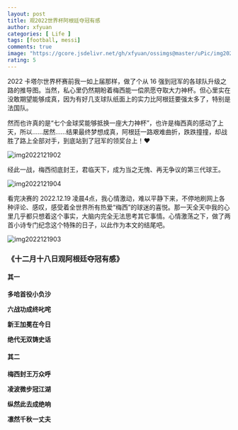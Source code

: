 ```yaml
---
layout: post
title: 观2022世界杯阿根廷夺冠有感
author: xfyuan
categories: [ Life ]
tags: [football, messi]
comments: true
image: "https://gcore.jsdelivr.net/gh/xfyuan/ossimgs@master/uPic/img2022121901.jpeg"
rating: 5
---
```


2022 卡塔尔世界杯赛前我一如上届那样，做了个从 16 强到冠军的各球队升级之路的推导图。当然，私心里仍然期盼着梅西能一偿夙愿夺取大力神杯。但心里实在没敢期望能够成真，因为有好几支球队纸面上的实力比阿根廷要强太多了，特别是法国队。

然而也许真的是“七个金球奖能够抵换一座大力神杯”，也许是梅西真的感动了上天，所以……居然……结果最终梦想成真，阿根廷一路艰难曲折，跌跌撞撞，却战胜了路上全部对手，到底站到了冠军的领奖台上！❤️

![img2022121902](https://gcore.jsdelivr.net/gh/xfyuan/ossimgs@master/uPic/img2022121902.jpeg)

经此一战，梅西彻底封王，君临天下，成为当之无愧、再无争议的第三代球王。

![img2022121904](https://gcore.jsdelivr.net/gh/xfyuan/ossimgs@master/uPic/img2022121904.jpeg)

看完决赛的 2022.12.19 凌晨4点，我心情激动，难以平静下来，不停地刷网上各种评论、感叹，感受着全世界所有热爱“梅西”的球迷的喜悦。那一天全天中我的心里几乎都只想着这个事实，大脑内完全无法思考其它事情。心情激荡之下，做了两首小诗专门纪念这个特殊的日子，以此作为本文的结尾吧。

![img2022121903](https://gcore.jsdelivr.net/gh/xfyuan/ossimgs@master/uPic/img2022121903.jpeg)

### 《十二月十八日观阿根廷夺冠有感》

#### 其一

**多哈首役小负沙**

**六战功成终叱咤**

**新王加冕在今日**

**绝代无双铸史话**

#### 其二

**梅西封王万众呼**

**凌波微步冠江湖**

**纵然此去成绝响**

**凛然千秋一丈夫**
